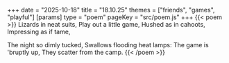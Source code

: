 +++
date = "2025-10-18"
title = "18.10.25"
themes = ["friends", "games", "playful"]
[params]
  type = "poem"
  pageKey = "src/poem.js"
+++
{{< poem >}}
Lizards in neat suits,
Play out a little game,
Hushed as in cahoots,
Impressing as if tame,

The night so dimly tucked,
Swallows flooding heat lamps:
The game is 'bruptly up,
They scatter from the camp.
{{< /poem >}}